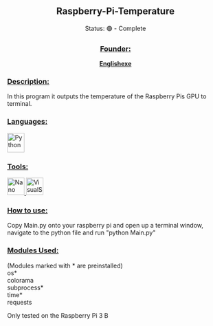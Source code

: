 <h2 align="center">Raspberry-Pi-Temperature</h3>
<p align="center">Status: 🟢 - Complete</p>
<h3 align="center"><u>Founder:</u></h3>
<b><p align="center"> <a href="https://github.com/Englishexe">Englishexe</a></p></b>
<h3 align="left"><u>Description:</u></h3>
<p>In this program it outputs the temperature of the Raspberry Pis GPU to terminal.</p>
<h3 align="left"><u>Languages:</u></h3>
<a href="https://www.python.org" target="_blank" rel="noreferrer"> 
<img src="https://upload.wikimedia.org/wikipedia/commons/thumb/c/c3/Python-logo-notext.svg/1869px-Python-logo-notext.svg.png" alt="Python" width="40" height="45"/>
</a>

  
<h3 align="left"><u>Tools:</u></h3> <p align="left"> 
<a href="https://www.nano-editor.org" target="_blank" rel="noreferrer"> 
<img src="https://upload.wikimedia.org/wikipedia/commons/thumb/8/8a/Gnu-nano.svg/1024px-Gnu-nano.svg.png" alt="Nano" width="40" height="40"/> 
</a>
<a href="https://code.visualstudio.com" target="_blank" rel="noreferrer"> 
<img src="https://upload.wikimedia.org/wikipedia/commons/thumb/9/9a/Visual_Studio_Code_1.35_icon.svg/2048px-Visual_Studio_Code_1.35_icon.svg.png" alt="VisualStudioCode" width="40" height="40"/> 
</a>
<h3 align="left"><u>How to use:</u></h3>
<p>Copy Main.py onto your raspberry pi and open up a terminal window, navigate to the python file and run "python Main.py"</p>
<h3 align="left"><u>Modules Used:</u></h3>
<p>(Modules marked with * are preinstalled)<br>os*<br>colorama<br>subprocess*<br>time*<br>requests<p>
<p>Only tested on the Raspberry Pi 3 B</p>

